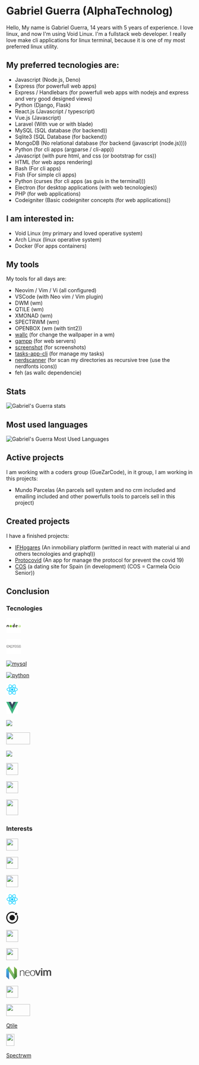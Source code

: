 # Gabriel Guerra (AlphaTechnolog)

Hello, My name is Gabriel Guerra, 14 years with 5 years of experience.
I love linux, and now I'm using Void Linux. I'm a fullstack
web developer. I really love make cli applications for linux terminal, because it
is one of my most preferred linux utility.

## My preferred tecnologies are:

- Javascript (Node.js, Deno)
- Express (for powerfull web apps)
- Express / Handlebars (for powerfull web apps with nodejs and express and very good designed views)
- Python (Django, Flask)
- React.js (Javascript / typescript)
- Vue.js (Javascript)
- Laravel (With vue or with blade)
- MySQL (SQL database (for backend))
- Sqlite3 (SQL Database (for backend))
- MongoDB (No relational database (for backend (javascript (node.js))))
- Python (for cli apps (argparse / cli-app))
- Javascript (with pure html, and css (or bootstrap for css))
- HTML (for web apps rendering)
- Bash (For cli apps)
- Fish (For simple cli apps)
- Python (curses (for cli apps (as guis in the terminal)))
- Electron (for desktop applications (with web tecnologies))
- PHP (for web applications)
- Codeigniter (Basic codeigniter concepts (for web applications))

## I am interested in:

- Void Linux (my primary and loved operative system)
- Arch Linux (linux operative system)
- Docker (For apps containers)

## My tools

My tools for all days are:

- Neovim / Vim / Vi (all configured)
- VSCode (with Neo vim / Vim plugin)
- DWM (wm)
- QTILE (wm)
- XMONAD (wm)
- SPECTRWM (wm)
- OPENBOX (wm (with tint2))
- [wallc](https://github.com/AlphaTechnolog/wallc) (for change the wallpaper in a wm)
- [gampp](https://github.com/AlphaTechnolog/Gampp) (for web servers)
- [screenshot](https://github.com/AlphaTechnolog/screenshot) (for screenshots)
- [tasks-app-cli](https://github.com/AlphaTechnolog/Tasks-App-CLI) (for manage my tasks)
- [nerdscanner](https://github.com/AlphaTechnolog/nerdscanner) (for scan my directories as recursive tree (use the nerdfonts icons))
- feh (as wallc dependencie)

## Stats

![Gabriel's Guerra stats](https://github-readme-stats.vercel.app/api?username=AlphaTechnolog&show_icons=true&theme=react&include_all_commits=true)

## Most used languages

![Gabriel's Guerra Most Used Languages](https://github-readme-stats.vercel.app/api/top-langs/?username=AlphaTechnolog&theme=react&layout=compact&hide=HTML)

## Active projects

I am working with a coders group (GueZarCode), in it group, I am working in this
projects:

- Mundo Parcelas (An parcels sell system and no crm included and emailing included and other powerfulls tools to parcels sell in this project)

## Created projects

I have a finished projects:

- [IFHogares](https://www.ifhogares.cl) (An inmobiliary platform (writted in react with material ui and others tecnologies and graphql))
- [Protocovid](https://protocovid-b0-10-9.netlify.app/) (An app for manage the protocol for prevent the covid 19)
- [COS](http://cos.grupointuitivo.com/) (a dating site for Spain (in development) (COS = Carmela Ocio Senior))

## Conclusion

### Tecnologies

<a href="https://nodejs.org" target="_blank"> <img src="https://raw.githubusercontent.com/devicons/devicon/master/icons/nodejs/nodejs-original-wordmark.svg" alt="nodejs" width="40" height="40"/> </a>

<a href="https://expressjs.com" target="_blank"> <img src="https://raw.githubusercontent.com/devicons/devicon/master/icons/express/express-original-wordmark.svg" alt="express" width="40" height="40"/> </a>

<a href="https://www.mysql.com/" target="_blank"> <img src="https://brasilcloud.com.br/wp-content/uploads/2015/12/mysql.png" alt="mysql" width="70"/> </a> </p>

<a href="https://www.python.org/" target="_blank"><img src="https://upload.wikimedia.org/wikipedia/commons/thumb/c/c3/Python-logo-notext.svg/768px-Python-logo-notext.svg.png" alt="python" width="32" height="32"></a>

<a href="https://reactjs.org"><img src="./.favicons/react.png" width="32" height="32"></a>

<a href="https://vuejs.org"><img src="./.favicons/vue.png" width="32" height="32"></a>

<a href="https://laravel.com"><img src="https://laravel.com/img/favicon/favicon-32x32.png"></a>

<a href="https://www.sqlite.org/index.html"><img src="https://www.sqlite.org/images/sqlite370_banner.gif" width="64" height="32"></a>

<a href="https://www.mongodb.com"><img src="https://www.mongodb.com/assets/images/global/favicon.ico"></a>

<a href="https://www.electronjs.org"><img src="https://www.electronjs.org/images/favicon.b7a59262df48d6563400baf5671da548.ico" width="32" height="32"></a>

<a href="https://www.php.net/"><img src="https://www.php.net/images/logos/php-logo.svg" width="32" height="32"></a>

<a href="codeigniter.com"><img src="https://codeigniter.com/assets/images/ci-logo-big.png" height="42" width="32"></a>

### Interests

<a href="https://archlinux.org/"><img src="https://archlinux.org/static/favicon.29302f683ff8.ico" height="32" width="32"></a>

<a href="https://www.docker.com/"><img src="https://www.docker.com/sites/default/files/d8/Docker-R-Logo-08-2018-Monochomatic-RGB_Moby-x1.png" height="32" width="32"></a>

<a href="https://manjaro.org/"><img src="https://manjaro.org/img/favicon.png" height="32" width="32"></a>

<a href="https://reactnative.dev"><img src="./.favicons/react.png" width="32" height="32"></a>

<a href="https://ionicframework.com"><svg width="32" height="32" viewBox="0 0 32 32" fill="none" xmlns="http://www.w3.org/2000/svg">
<path fill-rule="evenodd" clip-rule="evenodd" d="M30.4327 9.05578L30.5633 9.36054C31.5211 11.4721 32 13.6925 32 16C32 24.8163 24.8163 32 16 32C7.18367 32 0 24.8163 0 16C0 7.18367 7.18367 0 16 0C18.5905 0 21.0503 0.609524 23.3143 1.7415L23.619 1.89388L23.3578 2.11156C22.7048 2.63401 22.2041 3.28707 21.8776 4.04898L21.7905 4.26667L21.5946 4.17959C19.8313 3.35238 17.9592 2.91701 16 2.91701C8.77279 2.91701 2.91701 8.77279 2.91701 16C2.91701 23.2272 8.77279 29.083 16 29.083C23.2272 29.083 29.083 23.2054 29.083 16C29.083 14.2803 28.7565 12.5823 28.0816 10.9932L27.9946 10.7755L28.2122 10.6884C28.9741 10.4054 29.6707 9.92653 30.215 9.31701L30.4327 9.05578ZM26.4707 9.36057C28.3102 9.36057 29.8014 7.8694 29.8014 6.02996C29.8014 4.19051 28.3102 2.69934 26.4707 2.69934C24.6313 2.69934 23.1401 4.19051 23.1401 6.02996C23.1401 7.8694 24.6313 9.36057 26.4707 9.36057ZM15.9999 8.70754C11.9727 8.70754 8.7074 11.9728 8.7074 16.0001C8.7074 20.0273 11.9727 23.2926 15.9999 23.2926C20.0271 23.2926 23.2924 20.0273 23.2924 16.0001C23.2924 11.9728 20.0271 8.70754 15.9999 8.70754Z" fill="currentColor"></path>
</svg><a>

<a href="https://cordova.apache.org"><img src="https://cordova.apache.org/favicon.ico" height="32" width="32"></a>

<a href="https://flutter.dev"><img src="https://flutter.dev/images/favicon.png" width="32" height="32"></a>

<a href="https://neovim.io"><svg xmlns="http://www.w3.org/2000/svg" style="height: 2.5em" viewBox="0 0 742 214">
  <defs>
    <linearGradient x1="50%" y1="0%" x2="50%" y2="100%" id="a">
      <stop stop-color="#16B0ED" stop-opacity=".8" offset="0%"></stop>
      <stop stop-color="#0F59B2" stop-opacity=".837" offset="100%"></stop>
    </linearGradient>
    <linearGradient x1="50%" y1="0%" x2="50%" y2="100%" id="b">
      <stop stop-color="#7DB643" offset="0%"></stop>
      <stop stop-color="#367533" offset="100%"></stop>
    </linearGradient>
    <linearGradient x1="50%" y1="0%" x2="50%" y2="100%" id="c">
      <stop stop-color="#88C649" stop-opacity=".8" offset="0%"></stop>
      <stop stop-color="#439240" stop-opacity=".84" offset="100%"></stop>
    </linearGradient>
  </defs>
  <g fill="none" fill-rule="evenodd">
    <path d="M.027 45.459L45.224-.173v212.171L.027 166.894V45.459z" fill="url(#a)" transform="translate(1 1)"></path>
    <path d="M129.337 45.89L175.152-.149l-.928 212.146-45.197-45.104.31-121.005z" fill="url(#b)" transform="matrix(-1 0 0 1 305 1)"></path>
    <path d="M45.194-.137L162.7 179.173l-32.882 32.881L12.25 33.141 45.194-.137z" fill="url(#c)" transform="translate(1 1)"></path>
    <path d="M46.234 84.032l-.063 7.063-36.28-53.563 3.36-3.422 32.983 49.922z" fill-opacity=".13" fill="#000"></path>
    <g fill="#444">
      <path d="M227 154V64.44h4.655c1.55 0 2.445.75 2.685 2.25l.806 13.502c4.058-5.16 8.786-9.316 14.188-12.466 5.4-3.15 11.413-4.726 18.037-4.726 4.893 0 9.205.781 12.935 2.34 3.729 1.561 6.817 3.811 9.264 6.751 2.448 2.942 4.297 6.48 5.55 10.621 1.253 4.14 1.88 8.821 1.88 14.042V154h-8.504V96.754c0-8.402-1.91-14.987-5.729-19.757-3.82-4.771-9.667-7.156-17.544-7.156-5.851 0-11.28 1.516-16.292 4.545-5.013 3.032-9.489 7.187-13.427 12.467V154H227zM350.624 63c5.066 0 9.755.868 14.069 2.605 4.312 1.738 8.052 4.268 11.219 7.592s5.638 7.412 7.419 12.264C385.11 90.313 386 95.883 386 102.17c0 1.318-.195 2.216-.588 2.696-.393.48-1.01.719-1.851.719h-64.966v1.70c0 6.708.784 12.609 2.353 17.7 1.567 5.09 3.8 9.357 6.695 12.802 2.895 3.445 6.393 6.034 10.495 7.771 4.1 1.738 8.686 2.606 13.752 2.606 4.524 0 8.446-.494 11.762-1.483 3.317-.988 6.108-2.097 8.37-3.324 2.261-1.227 4.056-2.336 5.383-3.324 1.326-.988 2.292-1.482 2.895-1.482.784 0 1.388.3 1.81.898l2.352 2.875c-1.448 1.797-3.362 3.475-5.745 5.031-2.383 1.558-5.038 2.891-7.962 3.998-2.926 1.109-6.062 1.991-9.41 2.65a52.21 52.21 0 01-10.088.989c-6.152 0-11.762-1.064-16.828-3.19-5.067-2.125-9.415-5.225-13.043-9.298-3.63-4.074-6.435-9.06-8.415-14.96C310.99 121.655 310 114.9 310 107.294c0-6.408.92-12.323 2.76-17.744 1.84-5.421 4.493-10.093 7.961-14.016 3.467-3.922 7.72-6.991 12.758-9.209C338.513 64.11 344.229 63 350.624 63zm.573 6c-4.696 0-8.904.702-12.623 2.105-3.721 1.404-6.936 3.421-9.65 6.053-2.713 2.631-4.908 5.79-6.586 9.474S319.55 94.439 319 99h60c0-4.679-.672-8.874-2.013-12.588-1.343-3.712-3.232-6.856-5.67-9.43-2.44-2.571-5.367-4.545-8.782-5.92-3.413-1.374-7.192-2.062-11.338-2.062zM435.546 63c6.526 0 12.368 1.093 17.524 3.28 5.154 2.186 9.5 5.286 13.04 9.298 3.538 4.013 6.238 8.85 8.099 14.51 1.861 5.66 2.791 11.994 2.791 19.002 0 7.008-.932 13.327-2.791 18.957-1.861 5.631-4.561 10.452-8.099 14.465-3.54 4.012-7.886 7.097-13.04 9.254-5.156 2.156-10.998 3.234-17.524 3.234-6.529 0-12.369-1.078-17.525-3.234-5.155-2.157-9.517-5.242-13.085-9.254-3.57-4.013-6.285-8.836-8.145-14.465-1.861-5.63-2.791-11.95-2.791-18.957 0-7.008.93-13.342 2.791-19.002 1.861-5.66 4.576-10.496 8.145-14.51 3.568-4.012 7.93-7.112 13.085-9.299C423.177 64.094 429.017 63 435.546 63zm-.501 86c5.341 0 10.006-.918 13.997-2.757 3.99-1.838 7.32-4.474 9.992-7.909 2.67-3.435 4.664-7.576 5.986-12.428 1.317-4.85 1.98-10.288 1.98-16.316 0-5.965-.66-11.389-1.98-16.27-1.322-4.88-3.316-9.053-5.986-12.519-2.67-3.463-6-6.13-9.992-7.999-3.991-1.867-8.657-2.802-13.997-2.802s-10.008.935-13.997 2.802c-3.991 1.87-7.322 4.536-9.992 8-2.671 3.465-4.68 7.637-6.03 12.518-1.35 4.881-2.026 10.305-2.026 16.27 0 6.026.675 11.465 2.025 16.316 1.35 4.852 3.36 8.993 6.031 12.428 2.67 3.435 6 6.07 9.992 7.91 3.99 1.838 8.656 2.756 13.997 2.756z" fill="currentColor"></path>
      <path d="M530.57 152h-20.05L474 60h18.35c1.61 0 2.967.39 4.072 1.166 1.103.778 1.865 1.763 2.283 2.959l17.722 49.138a92.762 92.762 0 012.551 8.429c.686 2.751 1.298 5.5 1.835 8.25.537-2.75 1.148-5.499 1.835-8.25a77.713 77.713 0 012.64-8.429l18.171-49.138c.417-1.196 1.164-2.181 2.238-2.96 1.074-.776 2.356-1.165 3.849-1.165H567l-36.43 92zM572 61h23v92h-23zM610 153V60.443h13.624c2.887 0 4.78 1.354 5.682 4.06l1.443 6.856a52.7 52.7 0 015.097-4.962 32.732 32.732 0 015.683-3.879 30.731 30.731 0 016.496-2.57c2.314-.632 4.855-.948 7.624-.948 5.832 0 10.63 1.579 14.39 4.736 3.758 3.157 6.57 7.352 8.434 12.585 1.444-3.068 3.248-5.698 5.413-7.894 2.165-2.194 4.541-3.984 7.127-5.367a32.848 32.848 0 018.254-3.068 39.597 39.597 0 018.796-.992c5.111 0 9.653.783 13.622 2.345 3.97 1.565 7.307 3.849 10.014 6.857 2.706 3.007 4.766 6.675 6.18 11.005C739.29 83.537 740 88.5 740 94.092V153h-22.284V94.092c0-5.894-1.294-10.329-3.878-13.306-2.587-2.977-6.376-4.465-11.368-4.465-2.286 0-4.404.391-6.358 1.172a15.189 15.189 0 00-5.144 3.383c-1.473 1.474-2.631 3.324-3.474 5.548-.842 2.225-1.263 4.781-1.263 7.668V153h-22.37V94.092c0-6.194-1.249-10.704-3.744-13.532-2.497-2.825-6.18-4.24-11.051-4.24-3.19 0-6.18.798-8.976 2.391-2.799 1.593-5.399 3.775-7.804 6.54V153H610zM572 30h23v19h-23z" fill="currentColor" fill-opacity=".8"></path>
    </g>
  </g>
</svg></a>

<a href="https://code.visualstudio.com"><img src="https://code.visualstudio.com/favicon.ico" height="32" width="32"></a>

<a href="https://dwm.suckless.org"><img src="https://dwm.suckless.org/dwm.svg" height="32" width="64"></a>

<link rel="stylesheet" href="https://cdnjs.cloudflare.com/ajax/libs/font-awesome/5.15.3/css/all.min.css">

<link type="text/css" rel="stylesheet" href="https://fonts.googleapis.com/css?family=Varela+Round" />

<a href="https://www.qtile.org">Qtile</a>

<a href="https://xmonad.org/"><img src="https://xmonad.org/images/xmonad-logo.png" width="22" height="32"></a>

<a href="https://github.com/conformal/spectrwm">Spectrwm</a>
